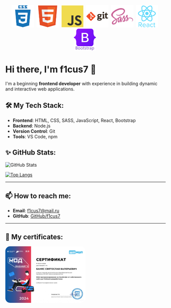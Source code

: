 <div id="header" align="center">
<div>
  <img src="https://github.com/devicons/devicon/blob/master/icons/css3/css3-plain-wordmark.svg"  title="CSS3" alt="CSS" width="70" height="70"/>&nbsp;
  <img src="https://github.com/devicons/devicon/blob/master/icons/html5/html5-original.svg" title="HTML5" alt="HTML" width="70" height="70"/>&nbsp;
  <img src="https://github.com/devicons/devicon/blob/master/icons/javascript/javascript-original.svg" title="JavaScript" alt="JavaScript" width="70" height="70"/>&nbsp;
  <img src="https://github.com/devicons/devicon/blob/master/icons/git/git-original-wordmark.svg" title="Git" **alt="Git" width="70" height="70"/>&nbsp;
  <img src="https://github.com/devicons/devicon/blob/master/icons/sass/sass-original.svg" title="Sass" **alt="Sass" width="70" height="70"/>&nbsp;
  <img src="https://github.com/devicons/devicon/blob/master/icons/react/react-original-wordmark.svg" title="React" **alt="React" width="70" height="70"/>&nbsp;
  <img src="https://github.com/devicons/devicon/blob/master/icons/bootstrap/bootstrap-original-wordmark.svg" title="Bootstrap" **alt="Bootstrap" width="70" height="70"/>&nbsp;
</div>
</div>

# Hi there, I'm f1cus7 👋

I'm a beginning **frontend developer** with experience in building dynamic and interactive web applications.

## 🛠 My Tech Stack:
- **Frontend**: HTML, CSS, SASS, JavaScript, React, Bootstrap
- **Backend**: Node.js
- **Version Control**: Git
- **Tools**: VS Code, npm


## ✨ GitHub Stats:
![GitHub Stats](https://github-readme-stats.vercel.app/api?username=f1cus7&show_icons=true&theme=radical)&nbsp;


[![Top Langs](https://github-readme-stats.vercel.app/api/top-langs/?username=f1cus7&layout=compact&theme=vision-friendly-dark)](https://github.com/anuraghazra/github-readme-stats)

---

## 📫 How to reach me:
- **Email**: f1cus7@mail.ru
- **GitHub**: [GitHub/f1cus7](https://github.com/f1cus7)

---
## 📃 My certificates:
<div>
  <img src="https://github.com/f1cus7/certificate/blob/main/certificate.jpg" title="certificate" **alt="certificate" width="50%" height="auto" style="border-radius: 15px;" />&nbsp;
</div>
